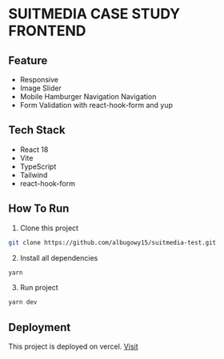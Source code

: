 # SUITMEDIA CASE STUDY FRONTEND

## Feature

- Responsive
- Image Slider
- Mobile Hamburger Navigation Navigation
- Form Validation with react-hook-form and yup

## Tech Stack

- React 18
- Vite
- TypeScript
- Tailwind
- react-hook-form

## How To Run

1. Clone this project

```bash
git clone https://github.com/albugowy15/suitmedia-test.git
```

2. Install all dependencies

```bash
yarn
```

3. Run project

```bash
yarn dev
```

## Deployment

This project is deployed on vercel.
[Visit](https://suitmedia-test-wine.vercel.app/)

